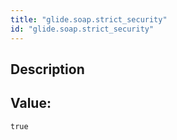 ```yaml
---
title: "glide.soap.strict_security"
id: "glide.soap.strict_security"
---
```

## Description



## Value: 
```
true
```